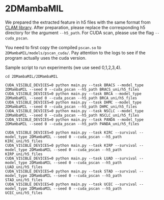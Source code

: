 # 2DMambaMIL

We prepared the extracted feature in h5 files with the same format from [CLAM library]([/guides/content/editing-an-existing-page](https://github.com/mahmoodlab/CLAM)). 
After preparation, please replace the corresponding h5 directory for the argument `--h5_path`. For CUDA scan, please use the flag `--cuda_pscan`.

You need to first copy the compiled `pscan.so` to `2DMambaMIL/models/pscan_cuda/`. Pay attention to the logs to see if the program actually uses the cuda version.

Sample script to run experiments (we use seed 0,1,2,3,4).

```
cd 2DMambaMIL/2DMambaMIL

CUDA_VISIBLE_DEVICES=0 python main.py --task BRACS --model_type 2DMambaMIL --seed 0 --cuda_pscan --h5_path BRACS_uni/h5_files  
CUDA_VISIBLE_DEVICES=0 python main.py --task BRCA --model_type 2DMambaMIL --seed 0 --cuda_pscan --h5_path BRCA_uni/h5_files  
CUDA_VISIBLE_DEVICES=0 python main.py --task DHMC --model_type 2DMambaMIL --seed 0 --cuda_pscan --h5_path DHMC_uni/h5_files
CUDA_VISIBLE_DEVICES=0 python main.py --task NSCLC --model_type 2DMambaMIL --seed 0 --cuda_pscan --h5_path NSCLC_uni/h5_files 
CUDA_VISIBLE_DEVICES=0 python main.py --task PANDA --model_type 2DMambaMIL --seed 0 --cuda_pscan --h5_path PANDA_uni/h5_files

CUDA_VISIBLE_DEVICES=0 python main.py --task KIRC --survival --model_type 2DMambaMIL --seed 0 --cuda_pscan --h5_path KIRC_uni/h5_files  
CUDA_VISIBLE_DEVICES=0 python main.py --task KIRP --survival --model_type 2DMambaMIL --seed 0 --cuda_pscan --h5_path KIRP_uni/h5_files  
CUDA_VISIBLE_DEVICES=0 python main.py --task LUAD --survival --model_type 2DMambaMIL --seed 0 --cuda_pscan --h5_path LUAD_uni/h5_files 
CUDA_VISIBLE_DEVICES=0 python main.py --task STAD --survival --model_type 2DMambaMIL --seed 0 --cuda_pscan --h5_path STAD_uni/h5_files
CUDA_VISIBLE_DEVICES=0 python main.py --task UCEC --survival --model_type 2DMambaMIL --seed 0 --cuda_pscan --h5_path UCEC_uni/h5_files
``` 

